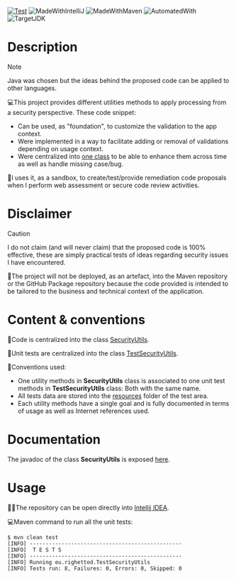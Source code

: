 [![Test](https://github.com/righettod/code-snippets-security-utils/actions/workflows/test.yml/badge.svg?branch=main)](https://github.com/righettod/code-snippets-security-utils/actions/workflows/test.yml) ![MadeWithIntelliJ](https://img.shields.io/static/v1?label=Made%20with&message=Intellij%20IDEA%20Community%20Edition&color=000000&?style=for-the-badge&logo=intellijidea) ![MadeWithMaven](https://img.shields.io/static/v1?label=Made%20with&message=Maven&color=C71A36&?style=for-the-badge&logo=apachemaven) ![AutomatedWith](https://img.shields.io/static/v1?label=Automated%20with&message=GitHub%20Actions&color=blue&?style=for-the-badge&logo=github) ![TargetJDK](https://img.shields.io/static/v1?label=Tested%20with&message=Java%20OpenJDK%2021&color=00AA13&?style=for-the-badge&logo=openjdk)

# Description

> [!NOTE]
> Java was chosen but the ideas behind the proposed code can be applied to other languages.

💻This project provides different utilities methods to apply processing from a security perspective. These code snippet:

* Can be used, as "foundation", to customize the validation to the app context.
* Were implemented in a way to facilitate adding or removal of validations depending on usage context.
* Were centralized into [one class](src/main/java/eu/righettod/SecurityUtils.java) to be able to enhance them across time as well as handle missing case/bug.

🔬I uses it, as a sandbox, to create/test/provide remediation code proposals when I perform web assessment or secure code review activities.

# Disclaimer

> [!CAUTION]
> I do not claim (and will never claim) that the proposed code is 100% effective, these are simply practical tests of ideas regarding security issues I have encountered.

📍The project will not be deployed, as an artefact, into the Maven repository or the GitHub Package repository because the code provided is intended to be tailored to the business and technical context
of the
application.

# Content & conventions

📝Code is centralized into the class [SecurityUtils](src/main/java/eu/righettod/SecurityUtils.java).

🧪Unit tests are centralized into the
class [TestSecurityUtils](src/test/java/eu/righettod/TestSecurityUtils.java).

📖Conventions used:

* One utility methods in **SecurityUtils** class is associated to one unit test methods in **TestSecurityUtils** class: Both with the same name.
* All tests data are stored into the [resources](src/test/resources) folder of the test area.
* Each utility methods have a single goal and is fully documented in terms of usage as well as Internet references used.

# Documentation

The javadoc of the class **SecurityUtils** is exposed [here](https://righettod.github.io/code-snippets-security-utils).

# Usage

👨‍💻The repository can be open directly into [Intellij IDEA](https://www.jetbrains.com/idea/download).

💻Maven command to run all the unit tests:

```shell
$ mvn clean test
[INFO] ------------------------------------------------
[INFO]  T E S T S
[INFO] ------------------------------------------------
[INFO] Running eu.righettod.TestSecurityUtils
[INFO] Tests run: 8, Failures: 0, Errors: 0, Skipped: 0
```




